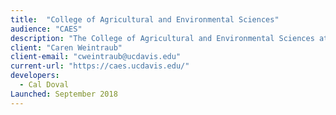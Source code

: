 ```yaml
---
title:  "College of Agricultural and Environmental Sciences"
audience: "CAES"
description: "The College of Agricultural and Environmental Sciences at UC Davis is a global leader recognized throughout the world for its scientific expertise."
client: "Caren Weintraub"
client-email: "cweintraub@ucdavis.edu"
current-url: "https://caes.ucdavis.edu/"
developers:
  - Cal Doval
Launched: September 2018
---
```

